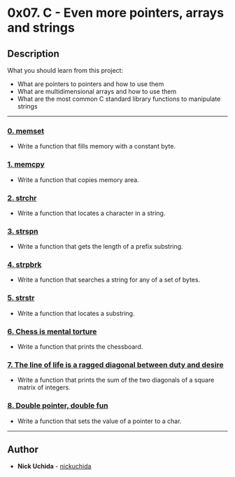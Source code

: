 # 0x07. C - Even more pointers, arrays and strings

## Description
What you should learn from this project:

* What are pointers to pointers and how to use them
* What are multidimensional arrays and how to use them
* What are the most common C standard library functions to manipulate strings

---

### [0. memset](./0-memset.c)
* Write a function that fills memory with a constant byte.


### [1. memcpy](./1-memcpy.c)
* Write a function that copies memory area.


### [2. strchr](./2-strchr.c)
* Write a function that locates a character in a string.


### [3. strspn](./3-strspn.c)
* Write a function that gets the length of a prefix substring.


### [4. strpbrk](./4-strpbrk.c)
* Write a function that searches a string for any of a set of bytes.


### [5. strstr](./5-strstr.c)
* Write a function that locates a substring.


### [6. Chess is mental torture](./7-print_chessboard.c)
* Write a function that prints the chessboard.


### [7. The line of life is a ragged diagonal between duty and desire](./8-print_diagsums.c)
* Write a function that prints the sum of the two diagonals of a square matrix of integers.


### [8. Double pointer, double fun](./9-set_string.c)
* Write a function that sets the value of a pointer to a char.

---

## Author
* **Nick Uchida** - [nickuchida](https://github.com/nickuchida)